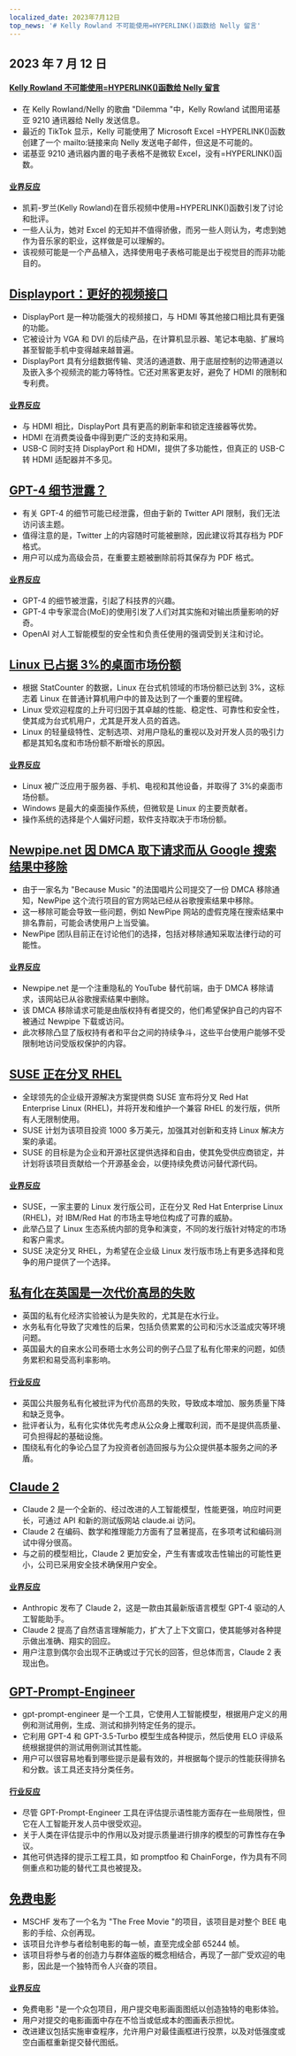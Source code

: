 ```yaml
---
localized_date: 2023年7月12日
top_news: '# Kelly Rowland 不可能使用=HYPERLINK()函数给 Nelly 留言'
---
```


## 2023 年 7 月 12 日

#### [Kelly Rowland 不可能使用=HYPERLINK()函数给 Nelly 留言](https://blog.jgc.org/2023/07/unfortunately-kelly-rowland-couldnt.html)

- 在 Kelly Rowland/Nelly 的歌曲 "Dilemma "中，Kelly Rowland 试图用诺基亚 9210 通讯器给 Nelly 发送信息。
- 最近的 TikTok 显示，Kelly 可能使用了 Microsoft Excel =HYPERLINK()函数创建了一个 mailto:链接来向 Nelly 发送电子邮件，但这是不可能的。
- 诺基亚 9210 通讯器内置的电子表格不是微软 Excel，没有=HYPERLINK()函数。

#### [业界反应](http://news.ycombinator.com/item?id=36686857)

- 凯莉-罗兰(Kelly Rowland)在音乐视频中使用=HYPERLINK()函数引发了讨论和批评。
- 一些人认为，她对 Excel 的无知并不值得骄傲，而另一些人则认为，考虑到她作为音乐家的职业，这样做是可以理解的。
- 该视频可能是一个产品植入，选择使用电子表格可能是出于视觉目的而非功能目的。

## [Displayport：更好的视频接口](https://hackaday.com/2023/07/11/displayport-a-better-video-interface/)

- DisplayPort 是一种功能强大的视频接口，与 HDMI 等其他接口相比具有更强的功能。
- 它被设计为 VGA 和 DVI 的后续产品，在计算机显示器、笔记本电脑、扩展坞甚至智能手机中变得越来越普遍。
- DisplayPort 具有分组数据传输、灵活的通道数、用于底层控制的边带通道以及嵌入多个视频流的能力等特性。它还对黑客更友好，避免了 HDMI 的限制和专利费。

#### [业界反应](http://news.ycombinator.com/item?id=36681814)

- 与 HDMI 相比，DisplayPort 具有更高的刷新率和锁定连接器等优势。
- HDMI 在消费类设备中得到更广泛的支持和采用。
- USB-C 同时支持 DisplayPort 和 HDMI，提供了多功能性，但真正的 USB-C 转 HDMI 适配器并不多见。

## [GPT-4 细节泄露？](https://threadreaderapp.com/thread/1678545170508267522.html)

- 有关 GPT-4 的细节可能已经泄露，但由于新的 Twitter API 限制，我们无法访问该主题。
- 值得注意的是，Twitter 上的内容随时可能被删除，因此建议将其存档为 PDF 格式。
- 用户可以成为高级会员，在重要主题被删除前将其保存为 PDF 格式。

#### [业界反应](http://news.ycombinator.com/item?id=36675934)

- GPT-4 的细节被泄露，引起了科技界的兴趣。
- GPT-4 中专家混合(MoE)的使用引发了人们对其实施和对输出质量影响的好奇。
- OpenAI 对人工智能模型的安全性和负责任使用的强调受到关注和讨论。

## [Linux 已占据 3%的桌面市场份额](https://linuxiac.com/linux-hits-3-percent-market-share/)

- 根据 StatCounter 的数据，Linux 在台式机领域的市场份额已达到 3%，这标志着 Linux 在普通计算机用户中的普及达到了一个重要的里程碑。
- Linux 受欢迎程度的上升可归因于其卓越的性能、稳定性、可靠性和安全性，使其成为台式机用户，尤其是开发人员的首选。
- Linux 的轻量级特性、定制选项、对用户隐私的重视以及对开发人员的吸引力都是其知名度和市场份额不断增长的原因。

#### [业界反应](http://news.ycombinator.com/item?id=36676103)

- Linux 被广泛应用于服务器、手机、电视和其他设备，并取得了 3%的桌面市场份额。
- Windows 是最大的桌面操作系统，但微软是 Linux 的主要贡献者。
- 操作系统的选择是个人偏好问题，软件支持取决于市场份额。

## [Newpipe.net 因 DMCA 取下请求而从 Google 搜索结果中移除](https://newpipe.net/blog/pinned/announcement/newpipe-net-dmca-google-search/)

- 由于一家名为 "Because Music "的法国唱片公司提交了一份 DMCA 移除通知，NewPipe 这个流行项目的官方网站已经从谷歌搜索结果中移除。
- 这一移除可能会导致一些问题，例如 NewPipe 网站的虚假克隆在搜索结果中排名靠前，可能会诱使用户上当受骗。
- NewPipe 团队目前正在讨论他们的选择，包括对移除通知采取法律行动的可能性。

#### [业界反应](http://news.ycombinator.com/item?id=36682509)

- Newpipe.net 是一个注重隐私的 YouTube 替代前端，由于 DMCA 移除请求，该网站已从谷歌搜索结果中删除。
- 该 DMCA 移除请求可能是由版权持有者提交的，他们希望保护自己的内容不被通过 Newpipe 下载或访问。
- 此次移除凸显了版权持有者和平台之间的持续争斗，这些平台使用户能够不受限制地访问受版权保护的内容。

## [SUSE 正在分叉 RHEL](https://www.suse.com/news/SUSE-Preserves-Choice-in-Enterprise-Linux/)

- 全球领先的企业级开源解决方案提供商 SUSE 宣布将分叉 Red Hat Enterprise Linux (RHEL)，并将开发和维护一个兼容 RHEL 的发行版，供所有人无限制使用。
- SUSE 计划为该项目投资 1000 多万美元，加强其对创新和支持 Linux 解决方案的承诺。
- SUSE 的目标是为企业和开源社区提供选择和自由，使其免受供应商锁定，并计划将该项目贡献给一个开源基金会，以便持续免费访问替代源代码。

#### [业界反应](http://news.ycombinator.com/item?id=36678079)

- SUSE，一家主要的 Linux 发行版公司，正在分叉 Red Hat Enterprise Linux (RHEL)，对 IBM/Red Hat 的市场主导地位构成了可靠的威胁。
- 此举凸显了 Linux 生态系统内部的竞争和演变，不同的发行版针对特定的市场和客户需求。
- SUSE 决定分叉 RHEL，为希望在企业级 Linux 发行版市场上有更多选择和竞争的用户提供了一个选择。

## [私有化在英国是一次代价高昂的失败](https://www.economist.com/by-invitation/2023/07/10/mathew-lawrence-on-why-privatisation-has-been-a-costly-failure-in-britain)

- 英国的私有化经济实验被认为是失败的，尤其是在水行业。
- 水务私有化导致了灾难性的后果，包括负债累累的公司和污水泛滥成灾等环境问题。
- 英国最大的自来水公司泰晤士水务公司的例子凸显了私有化带来的问题，如债务累积和易受高利率影响。

#### [行业反应](http://news.ycombinator.com/item?id=36678375)

- 英国公共服务私有化被批评为代价高昂的失败，导致成本增加、服务质量下降和缺乏竞争。
- 批评者认为，私有化实体优先考虑从公众身上攫取利润，而不是提供高质量、可负担得起的基础设施。
- 围绕私有化的争论凸显了为投资者创造回报与为公众提供基本服务之间的矛盾。

## [Claude 2](https://www.anthropic.com/index/claude-2)

- Claude 2 是一个全新的、经过改进的人工智能模型，性能更强，响应时间更长，可通过 API 和新的测试版网站 claude.ai 访问。
- Claude 2 在编码、数学和推理能力方面有了显著提高，在多项考试和编码测试中得分很高。
- 与之前的模型相比，Claude 2 更加安全，产生有害或攻击性输出的可能性更小，公司已采用安全技术确保用户安全。

#### [业界反应](http://news.ycombinator.com/item?id=36680755)

- Anthropic 发布了 Claude 2，这是一款由其最新版语言模型 GPT-4 驱动的人工智能助手。
- Claude 2 提高了自然语言理解能力，扩大了上下文窗口，使其能够对各种提示做出准确、翔实的回应。
- 用户注意到偶尔会出现不正确或过于冗长的回答，但总体而言，Claude 2 表现出色。

## [GPT-Prompt-Engineer](https://github.com/mshumer/gpt-prompt-engineer)

- gpt-prompt-engineer 是一个工具，它使用人工智能模型，根据用户定义的用例和测试用例，生成、测试和排列特定任务的提示。
- 它利用 GPT-4 和 GPT-3.5-Turbo 模型生成各种提示，然后使用 ELO 评级系统根据提供的测试用例测试其性能。
- 用户可以很容易地看到哪些提示是最有效的，并根据每个提示的性能获得排名和分数。该工具还支持分类任务。

#### [行业反应](http://news.ycombinator.com/item?id=36677034)

- 尽管 GPT-Prompt-Engineer 工具在评估提示语性能方面存在一些局限性，但它在人工智能开发人员中很受欢迎。
- 关于人类在评估提示中的作用以及对提示质量进行排序的模型的可靠性存在争议。
- 其他可供选择的提示工程工具，如 promptfoo 和 ChainForge，作为具有不同侧重点和功能的替代工具也被提及。

## [免费电影](https://thefreemovie.buzz/)

- MSCHF 发布了一个名为 "The Free Movie "的项目，该项目是对整个 BEE 电影的手绘、众创再现。
- 该项目允许参与者绘制电影的每一帧，直至完成全部 65244 帧。
- 该项目将参与者的创造力与群体盗版的概念相结合，再现了一部广受欢迎的电影，因此是一个独特而令人兴奋的项目。

#### [业界反应](http://news.ycombinator.com/item?id=36687399)

- 免费电影 "是一个众包项目，用户提交电影画面图纸以创造独特的电影体验。
- 用户对提交的电影画面中存在不恰当或低成本的图画表示担忧。
- 改进建议包括实施审查程序，允许用户对最佳画框进行投票，以及对低强度或空白画框重新提交替代图纸。
